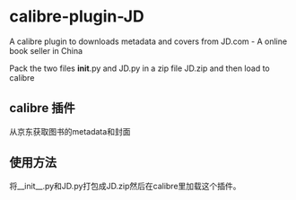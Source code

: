 # calibre-plugin-JD
A calibre plugin to downloads metadata and covers from JD.com - A online book seller in China

Pack the two files __init__.py and JD.py in a zip file JD.zip and then load to calibre

## calibre  插件
从京东获取图书的metadata和封面

## 使用方法
将__init__.py和JD.py打包成JD.zip然后在calibre里加载这个插件。

